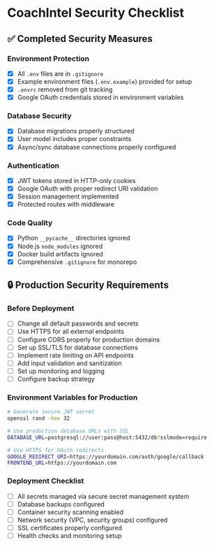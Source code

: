 # CoachIntel Security Checklist

## ✅ Completed Security Measures

### Environment Protection
- [x] All `.env` files are in `.gitignore`
- [x] Example environment files (`.env.example`) provided for setup
- [x] `.envrc` removed from git tracking
- [x] Google OAuth credentials stored in environment variables

### Database Security
- [x] Database migrations properly structured
- [x] User model includes proper constraints
- [x] Async/sync database connections properly configured

### Authentication
- [x] JWT tokens stored in HTTP-only cookies
- [x] Google OAuth with proper redirect URI validation
- [x] Session management implemented
- [x] Protected routes with middleware

### Code Quality
- [x] Python `__pycache__` directories ignored
- [x] Node.js `node_modules` ignored
- [x] Docker build artifacts ignored
- [x] Comprehensive `.gitignore` for monorepo

## 🔒 Production Security Requirements

### Before Deployment
- [ ] Change all default passwords and secrets
- [ ] Use HTTPS for all external endpoints
- [ ] Configure CORS properly for production domains
- [ ] Set up SSL/TLS for database connections
- [ ] Implement rate limiting on API endpoints
- [ ] Add input validation and sanitization
- [ ] Set up monitoring and logging
- [ ] Configure backup strategy

### Environment Variables for Production
```bash
# Generate secure JWT secret
openssl rand -hex 32

# Use production database URLs with SSL
DATABASE_URL=postgresql://user:pass@host:5432/db?sslmode=require

# Use HTTPS for OAuth redirects
GOOGLE_REDIRECT_URI=https://yourdomain.com/auth/google/callback
FRONTEND_URL=https://yourdomain.com
```

### Deployment Checklist
- [ ] All secrets managed via secure secret management system
- [ ] Database backups configured
- [ ] Container security scanning enabled
- [ ] Network security (VPC, security groups) configured
- [ ] SSL certificates properly configured
- [ ] Health checks and monitoring setup
